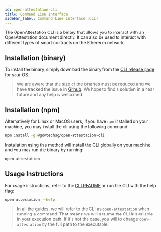 ```yaml
---
id: open-attestation-cli
title: Command Line Interface
sidebar_label: Command Line Interface (CLI)
---
```


The OpenAttestation CLI is a binary that allows you to interact with an OpenAttestation document directly. It can also be used to interact with different types of smart contracts on the Ethereum network.

## Installation (binary)

To install the binary, simply download the binary from the [CLI release page](https://github.com/Open-Attestation/open-attestation-cli/releases) for your OS.

> We are aware that the size of the binaries must be reduced and we have tracked the issue in [Github](https://github.com/Open-Attestation/open-attestation-cli/issues/68). We hope to find a solution in a near future and any help is welcomed.

## Installation (npm)

Alternatively for Linux or MacOS users, if you have `npm` installed on your machine, you may install the cli using the following command:

```sh
npm install -g @govtechsg/open-attestation-cli
```

Installation using this method will install the CLI globally on your machine and you may run the binary by running:

```sh
open-attestation
```

## Usage Instructions

For usage instructions, refer to the [CLI README](../developer/open-attestation-cli) or run the CLI with the help flag:

```sh
open-attestation --help
```

> In all the guides, we will refer to the CLI as `open-attestation` when running a command. That means we will assume the CLI is available in your execution path. If it's not the case, you will to change `open-attestation` by the full path to the executable.
